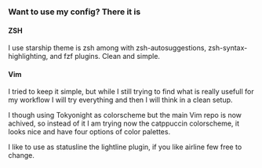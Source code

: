 ### Want to use my config? There it is

#### ZSH

I use starship theme is zsh among with zsh-autosuggestions, zsh-syntax-highlighting, and fzf plugins.
Clean and simple.

#### Vim

I tried to keep it simple, but while I still trying to find what is really usefull for my workflow I 
will try everything and then I will think in a clean setup.

I though using Tokyonight as colorscheme but the main Vim repo is now achived, so instead of it I am
trying now the catppuccin colorscheme, it looks nice and have four options of color palettes.

I like to use as statusline the lightline plugin, if you like airline few free to change.
